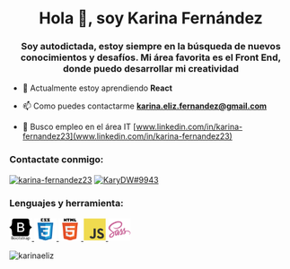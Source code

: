 <!DOCTYPE html>
<html lang="en">
<head>
    <meta charset="UTF-8">
    <meta http-equiv="X-UA-Compatible" content="IE=edge">
    <meta name="viewport" content="width=device-width, initial-scale=1.0">
    <title>Perfil de github</title>
</head>
<body>
   <h1 align="center">Hola 👋, soy Karina Fernández</h1>
<h3 align="center">Soy autodictada, estoy siempre en la búsqueda de nuevos conocimientos y desafíos. Mi área favorita es el Front End, donde puedo desarrollar mi creatividad</h3>

- 🌱 Actualmente estoy aprendiendo **React**

- 📫 Como puedes contactarme **karina.eliz.fernandez@gmail.com**

- 📄 Busco empleo en el área IT [www.linkedin.com/in/karina-fernandez23](www.linkedin.com/in/karina-fernandez23)

<h3 align="left">Contactate conmigo:</h3>
<p align="left">
<a href="https://linkedin.com/in/karina-fernandez23" target="blank"><img align="center" src="https://raw.githubusercontent.com/rahuldkjain/github-profile-readme-generator/master/src/images/icons/Social/linked-in-alt.svg" alt="karina-fernandez23" height="30" width="40" /></a>
<a href="https://discord.gg/KaryDW#9943" target="blank"><img align="center" src="https://raw.githubusercontent.com/rahuldkjain/github-profile-readme-generator/master/src/images/icons/Social/discord.svg" alt="KaryDW#9943" height="30" width="40" /></a>
</p>

<h3 align="left">Lenguajes y herramienta:</h3>
<p align="left"> <a href="https://getbootstrap.com" target="_blank" rel="noreferrer"> <img src="https://raw.githubusercontent.com/devicons/devicon/master/icons/bootstrap/bootstrap-plain-wordmark.svg" alt="bootstrap" width="40" height="40"/> </a> <a href="https://www.w3schools.com/css/" target="_blank" rel="noreferrer"> <img src="https://raw.githubusercontent.com/devicons/devicon/master/icons/css3/css3-original-wordmark.svg" alt="css3" width="40" height="40"/> </a> <a href="https://www.w3.org/html/" target="_blank" rel="noreferrer"> <img src="https://raw.githubusercontent.com/devicons/devicon/master/icons/html5/html5-original-wordmark.svg" alt="html5" width="40" height="40"/> </a> <a href="https://developer.mozilla.org/en-US/docs/Web/JavaScript" target="_blank" rel="noreferrer"> <img src="https://raw.githubusercontent.com/devicons/devicon/master/icons/javascript/javascript-original.svg" alt="javascript" width="40" height="40"/> </a> <a href="https://sass-lang.com" target="_blank" rel="noreferrer"> <img src="https://raw.githubusercontent.com/devicons/devicon/master/icons/sass/sass-original.svg" alt="sass" width="40" height="40"/> </a> </p>

<p><img align="center" src="https://github-readme-stats.vercel.app/api/top-langs?username=karinaeliz&show_icons=true&locale=en&layout=compact" alt="karinaeliz" /></p>
</body>
</html>